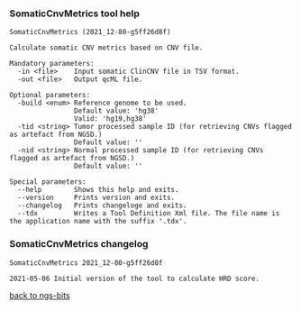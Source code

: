 ### SomaticCnvMetrics tool help
	SomaticCnvMetrics (2021_12-80-g5ff26d8f)
	
	Calculate somatic CNV metrics based on CNV file.
	
	Mandatory parameters:
	  -in <file>    Input somatic ClinCNV file in TSV format.
	  -out <file>   Output qcML file.
	
	Optional parameters:
	  -build <enum> Reference genome to be used.
	                Default value: 'hg38'
	                Valid: 'hg19,hg38'
	  -tid <string> Tumor processed sample ID (for retrieving CNVs flagged as artefact from NGSD.)
	                Default value: ''
	  -nid <string> Normal processed sample ID (for retrieving CNVs flagged as artefact from NGSD.)
	                Default value: ''
	
	Special parameters:
	  --help        Shows this help and exits.
	  --version     Prints version and exits.
	  --changelog   Prints changeloge and exits.
	  --tdx         Writes a Tool Definition Xml file. The file name is the application name with the suffix '.tdx'.
	
### SomaticCnvMetrics changelog
	SomaticCnvMetrics 2021_12-80-g5ff26d8f
	
	2021-05-06 Initial version of the tool to calculate HRD score.
[back to ngs-bits](https://github.com/imgag/ngs-bits)